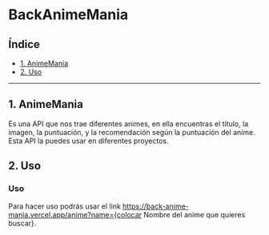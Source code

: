 # BackAnimeMania

## Índice

* [1. AnimeMania](#1-AnimeMania)
* [2. Uso](#2-Uso)

***

## 1. AnimeMania

Es una API que nos trae diferentes animes, en ella encuentras el título, la imagen,
la puntuación, y la recomendación según la puntuación del anime. Esta API la puedes
usar en diferentes proyectos.

## 2. Uso

### Uso

Para hacer uso podrás usar el link
https://back-anime-mania.vercel.app/anime?name={colocar Nombre del anime que quieres buscar}.





